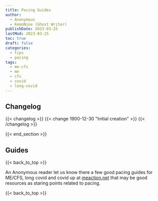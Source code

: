 ```yaml
---
title: Pacing Guides
author: 
  - Anonymous
  - KemoNine (Ghost Writer)
publishDate: 2023-03-25
lastMod: 2023-03-25
toc: true
draft: false
categories:
  - tips
  - pacing
tags:
  - me-cfs
  - me
  - cfs
  - covid
  - long-covid
---
```


## Changelog
{{< changelog >}}
{{< change 1900-12-30 "Initial creation" >}}
{{< /changelog >}}

{{< end_section >}}

## Guides
{{< back_to_top >}}

An Anonymous reader let us know there a few good pacing guides for ME/CFS, long covid and covid up at [meaction.net](https://www.meaction.net/resource/pacing-and-management-guide/) that may be good resources as staring points related to pacing.

{{< back_to_top >}}